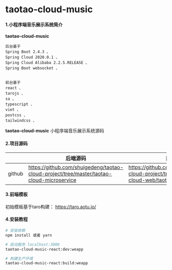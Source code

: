 # taotao-cloud-music

#### 1.小程序端音乐展示系统简介

**taotao-cloud-music**
```
后台基于
Spring Boot 2.4.3 、
Spring Cloud 2020.0.1 、
Spring Cloud Alibaba 2.2.5.RELEASE 、
Spring Boot websocket 、


前台基于
react 、
tarojs 、
sa 、
typescript 、
viet 、
postcss 、
tailwindcss 、
```

**taotao-cloud-music** 小程序端音乐展示系统源码

#### 2.项目源码

|     |   后端源码  |   前端源码  |
|---  |--- | --- |
|  github   |  https://github.com/shuigedeng/taotao-cloud-project/tree/master/taotao-cloud-microservice  |  https://github.com/shuigedeng/taotao-cloud-project/tree/master/taotao-cloud-web/taotao-cloud-music   |


#### 3.前端模板

初始模板基于taro构建： https://taro.aotu.io/


#### 4.安装教程

``` bash
# 安装依赖
npm install 或者 yarn 

# 启动服务 localhost:3000
taotao-cloud-music-react:dev:weapp

# 构建生产环境
taotao-cloud-music-react:build:weapp
```
